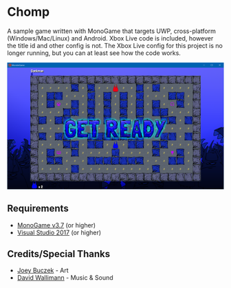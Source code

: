 # Chomp

A sample game written with MonoGame that targets UWP, cross-platform (Windows/Mac/Linux) and Android.  Xbox Live code is included, however the title id and other config is not.  The Xbox Live config for this project is no longer running, but you can at least see how the code works.

![chomp](docs/images/game.png)

## Requirements

* [MonoGame v3.7](http://www.monogame.net/downloads/) (or higher)
* [Visual Studio 2017](https://visualstudio.microsoft.com/) (or higher)

## Credits/Special Thanks

* [Joey Buczek](https://github.com/joeybuczek) - Art
* [David Wallimann](https://www.davidwallimann.com/) - Music & Sound
